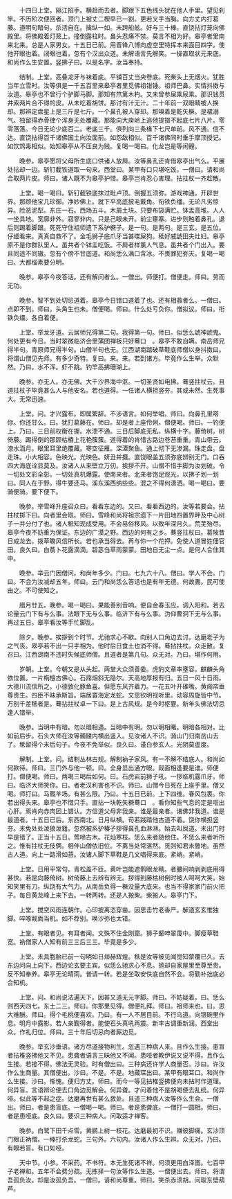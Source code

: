 <!-- { "loadSidebar": true } -->
　　十四日上堂。隔江招手。横趋而去者。脚跟下五色线头犹在他人手里。望见刹竿。不历阶次便回者。顶门上被丈二楔早已一劄。更若叉手当胸。向方丈内打葛藤。道明句暗句。杀活自在。擒纵一如。未跨船舷。好与三十棒。直饶拈灯笼向佛殿里。将佛殿着灯笼上。撞倒露柱时。鼻头忍痛不禁。莫言不相为好。皋亭者里南来北来。总是人家男女。十五日已前。用晋锋八博向虚空里特挥本来面目四字。使他开眼也着。闭眼也着。忽有个汉出众道。未解语言先解笑。一操直取状元来底。和尚作么生安置。竖拂子曰。以是名字。汝当奉持。

　　结制。上堂。高叠龙牙与袜着底。平铺百丈当央卷底。死柴头上无烟火。犹胜当年立雪时。汝等俱是一千五百里来皋亭者里觅佛祖钳锤。祖师巴鼻。实情抖擞与汝道。皋亭也不曾行个驴脚马脚。那知有笊篱木杓。又未曾参屎乘尿乘。那识钱贯井索两片合不得的皮。从未吃着胡饼。那讨有汁无汁。二十年前一双眼睛被人换却。那辨定盘星上是三斤是七斤。一个鼻孔被人穿却。那嗅着是乾矢橛。是裙溺气。独留得赤骨律个浑身无处覆藏。那能向大庾岭上追他提掇不起底七片八片。零零落落。今日无论少底百二。老底三千。俱列向三条椽下七尺单前。风不通。信不达。直饶拈得百千诸佛国土向汝面前。如怨敌相似。百千诸佛同时垂手摩顶授记。如饮鸩毒相似。始知皋亭从不压良为贱。复喝一喝曰。化龙岂是等闲鲤。

　　晚参。皋亭愿将父母所生底口供诸人放屙。汝等鼻孔还肯借皋亭出气么。平展处拈却一边。斩钉截铁道取一句来。西堂曰。某甲有口只堪吃饭。一僧曰。请和尚合取两片皮。师曰。诸人既不为皋亭护惜。皋亭岂肯忍心害理。拈拄杖一齐趁散。

　　上堂。喝一喝曰。斩钉截铁底抹过毗卢顶。倒握五须弥。游戏神通。开辟世界。那顾他宝几珍御。净妙佛上。就下平高底披毛戴角。衔铁负缰。无论凡劣惊异。险恶泥犁。东庄一石。西场五斗。木屑土块。只要布袋满贮。钵盂高堆。人人一坐具地。宽廓非外。寂寥非内。只是己眼未开。前尘壅塞。进步则触着鼻孔。退后则踢着脚跟。死死守住祖师遗下系驴橛子。是一句。是两句。是三玄。是五位。仔细看来。真真自救不了。金毛狮子底爪牙当甚喋屎狗。秪好威諕田夫灶妇。皋亭原不是你群队里人。虽共者个钵盂吃饭。不屙者样薰人气息。虽共者个门出入。要且同途不同辙。忽有个傍不甘底道。和尚恁么满口含冰。不畏罪犯弥天。复喝一喝曰。大都缁素要分明。

　　晚参。皋亭今夜答话。还有解问者么。一僧出。师便打。僧便走。师曰。劳而无功。

　　晚参。智不到处切忌道着。皋亭今日错口道着了也。还有相救者么。一僧曰。点即不到。师曰。头角生也未。僧便喝。师曰。什么处亏负你。僧拟议。师曰。衔铁负缰。各自着便。

　　上堂。举龙牙道。云居师兄得第二句。我得第一句。师曰。似恁么諕神諕鬼。何处更有今日。当时翠微临济会里蒲团禅板只好蓦口　。皋亭不敢自瞒。南岳师兄得半句。青原师兄得半句。山僧半句也无。江西湖南踏破草鞋底师僧以身抖擞曰。将谓山僧见先师。有多少奇特。复曰。来。来。若到诸方。毕竟作么生举。众默然。乃曰。水不浑。虾不跳。钓竿高拂珊瑚上。

　　晚参。亦无人。亦无佛。大千沙界海中沤。一切圣贤如电拂。蓦竖拄杖云。且道拄杖子毕竟甚么人与他安名。若也道得。一任诸人横担竖夯。其或未然。生死事大。无常迅速。

　　上堂。问。才兴露布。即属繁辞。不涉语言。如何举唱。师曰。向鼻孔里嗒你。你还甘么。曰。犹打葛藤在。师曰。却是者上座伶俐。僧便喝。师曰。一钓便上。乃曰。三日前权衡在握。水泄不通。三日后脚底无私。纵横十字。藤倚树。树倚藤。踢得倒的那顾枯椿上花艳簇簇。道得着的肯惜古路边苍苔重重。青山带云。潦水涵月。眼里耳里绝覆藏。寒空征雁。深潭聚鱼。通上彻下无渗漏。珠走盘。盘走珠。小大相容。色映光。光映色。妍丑并摄。直饶眼盖五须弥底辨别无门。口吞四大海底诠显莫及。汝诸人从来壁立万仞。挨拶不开。山僧不惜手脚为汝划破。令一切处文彩全彰。一切处真机爆露。使南来者。北来者饱足观光。以拂子划一划曰。同人在于野。得牛要还马。溪东溪西纳些些。混之不得何潇洒。喝一喝曰。要骑便骑。要下便下。

　　晚参。举雪峰升座召众曰。看看东边的。又曰。看看西边的。汝等若要会。拈拄杖掷下曰。向者里会取。师曰。雪峰和尚将祖宗遗下一片田地四置界畔及中心树子一并分付了也。诸人秪知现成受用。不会易俗移风。以致年深月久。荒芜殆尽。皋亭今夜不妨重为保证。东边的广漠之野。西边的何有之乡。蓦竖拄杖曰。葛陂昔日成龙去。拨草瞻风信所长。若也承当得去。再与你一个花押。免使人道冒姓佃官田。良久曰。白薝卜花露滴滴。碧苾刍草雨蒙蒙。田地自无尘一点。是何人合住其中。

　　晚参。举云门因僧问。和尚年多少。门曰。七九六十八。僧曰。学人不会。门曰。不会为汝减却五年。师曰。云门和尚恁么答话也是有年无德。何故聻。民可使由之。不可使知之。

　　腊月廿五。晚参。喝一喝曰。果能善别音响。便自金春玉应。调入阳和。若去论量云门下有与么事。法眼下无与么事。临济下有与么事。沩仰曹洞下无与么事。再过五日。皋亭看汝等手忙脚乱。

　　除夕。晚参。挨拶到个时节。尤驰求心不歇。向别人口角边去讨。达磨老子为之气丧。皋亭若不出一只手相为。他时后日食土也消不得。蓦拈拄杖。众走散。复召曰。江西湖南不违时失候底师僧。且道者是第几句。众无对。乃曰。堪作何用。

　　岁朝。上堂。今朝又是从头起。两堂大众须善委。虎豹文章率壅容。麒麟头角依位置。一片栴檀古佛心。石鼎烟斜无隐尔。天高地厚报有归。五日一风十日雨。大德川流信所之。小德敦化豚鱼喜。但愿东风齐着力。一花五叶开碓嘴。黄阁帘垂尊贵生。四臣不昧承斯旨。端居寰海定龙蛇。文思钦明视听里。动容周旋皆中节。万别千差秪者是。蓦拈拄杖卓一下曰。是上古风规。是今时枢要。新年头佛法切忌逢人错举。

　　晚参。当明中有暗。勿以暗相遇。当暗中有明。勿以明相睹。明暗各相对。比如前后步。石头大师在汝等髑髅内横出竖入。见汝诸人不识。骑山门归南岳山去了。秪留得个末后句子。今夜不免举似。良久曰。谨白参玄人。光阴莫虚度。

　　解制。上堂。问。结制丛林古规。解制衲子家风。有一不解不结底人。和尚如何款待。师曰。三门外与他一顿。曰。全身显出通方眼。觌面相逢要是谁。师便打。僧便喝。师曰。两喝三喝后如何。曰。石虎岩前狮子吼。一拶临机露爪牙。师曰。临济大师笑你。曰。者老汉利害也不识。师曰。山僧今日死在上座手里。僧又喝。师打曰。马厩羊场。有甚么限。乃曰。十五日已前。上下四维。春风包裹。你若出得头来。皋亭也不惜只手。直拈一块乾矢橛蓦口　。看你知些气息的定是呕出心肝。焉肯向赤肉团上错认。方信道父母非我亲。谁是最亲者。诸佛非我道。谁是最道者。十五日已后。东西南北。日月纵横。苟若践踏他古道不着。饶你横担竖夯。未免处处泼狼泼籍。忽然被系驴椿子拶得鼻孔血淋淋。始去叫屈道。未出门时早是错了。正当十五日。莺啼古木。花灿寒枝。恁么来者随他住。不恁么来者听所之。惟有拄杖无伎俩。相伴山僧依旧位。不离当处常湛然。觅则知君未瞥地。虽然古人道。向上一路滑如苔。汝诸人脚下草鞋是几文唱得来底。紧峭。紧峭。

　　上堂。日用平常句。青松盖不匝。黄叶岂能遮鹘眼龙睛。者腰间响剥剥底用得甚快。若是向藤倚树。树倚藤上去辨有辨无。拶得到藤枯树倒时被人呵呵大笑。始知笑里有刀。纵饶有大气力。从南岳负得一橛没量大底来。也当不得家家门前火把子。每日黄龙峰上来下去。一转两转。还是人搬柴。柴搬人。皋亭门下。

　　上堂。搅空风雨连朝作。心印披离恣穿凿。因思击竹老香严。解道玄玄惟独脚。啐啄觌面当机。如不荐别。唤沙弥也太错。

　　上堂。有眼者见。有耳者闻。文殊不住金刚窟。狮子颦呻翠霭中。脚瘦草鞋宽。衲僧家人人知有前三三后三三。毕竟是多少。

　　上堂。未具胞胎已前一句明如日烜赫辉煌。秪是汝等被见闻觉知蒙覆已久。去东边问向上向下。西边论玄要主宾。似恁么驰求心不息。抛却自家屋里至尊至贵。反不知奉养。皋亭无论晴雨。普请一转。若是坐取安佚底自然不会。将勤补拙底必合知机。

　　上堂。问。和尚说法遍天下。因甚又道无元字脚。师曰。不妨疑着。曰。恁么则西天四七。东土二三。师曰。你那里见得。僧便礼拜。师曰。祖师来也。曰。恩大难酬。师曰。得个毛桃便喜欢。乃曰。有一人不居目前。不行乌道。向银碗里作息。明月中露影。若人亲觐得者。能使石头真吼再震。新丰古调重新润。西堂出众。作礼归位。师曰。三十年后切忌向者厮边觅。

　　晚参。举玄沙垂语。诸方尽道接物利生。忽遇三种病人来。且作么生接。患盲者拈椎竖拂他又不见。患聋者语言三昧他又不闻。患哑者教伊说又说不得。且作么生接。若接不得。佛法无灵验。时有僧出曰。三种病还许学人商量否。沙曰。许汝作么生商量。其僧便出。沙曰。不是。不是。地藏琛出曰。某甲有眼耳口。和尚作么生接。沙曰。惭愧。便归方丈。师曰。而今一等见拈椎竖拂便向未拈时作道理。何异盲。言语辨论便去口角边觅解会。何异聋。才问着他不是胡喝便去乱统。何异哑。似此等不起之症。达磨再世有甚么救处。且道三种病人汝等作么生会。一僧出。师曰。者是患盲底。一僧喝一喝。师曰。者是患聋底。一僧打一圆相。师曰。者是患哑底。良久曰。要识三种病人。问取适才禅客。

　　晚参。白鹭下田千点雪。黄鹂上树一枝花。达磨最初不识。赚彼脚痛。玄沙顶门眼正衲僧。一棒打杀龙蛇。三句外。六句内。汝诸人作么生辨。众无对。乃曰。有眼若盲。有口如哑。

　　天中节。小参。不采药。不书符。本无生死诸不祥。何须更用白泽图。七百甲子老禅和。五年不会费分疏。无拣择一句汝等作么生道。一僧便出去。师曰。将谓吾孤负汝。却是汝孤负吾。一僧曰。请和尚尊重。师曰。笑杀赤须胡。问取东壁葫芦。

